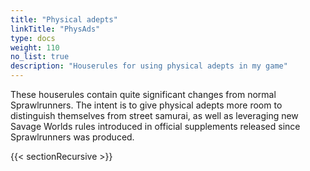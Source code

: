 ```yaml
---
title: "Physical adepts"
linkTitle: "PhysAds"
type: docs
weight: 110
no_list: true
description: "Houserules for using physical adepts in my game"
---
```


These houserules contain quite significant changes from normal Sprawlrunners. The intent is to give physical adepts more room to distinguish themselves from street samurai, as well as leveraging new Savage Worlds rules introduced in official supplements released since Sprawlrunners was produced.

{{< sectionRecursive >}}